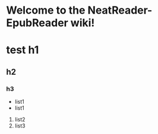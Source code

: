 # Welcome to the NeatReader-EpubReader wiki!
# test h1
## h2
### h3

* list1
* list1
1. list2
1. list3